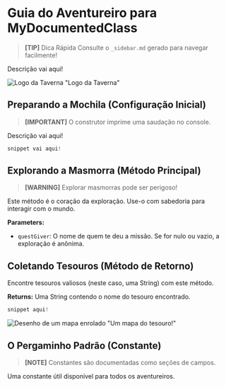 # Guia do Aventureiro para MyDocumentedClass

> **[TIP]** Dica Rápida
> Consulte o `_sidebar.md` gerado para navegar facilmente!

Descrição vai aqui!

![Logo da Taverna](assets/tavern-logo.png) "Logo da Taverna"

## Preparando a Mochila (Configuração Inicial)

> **[IMPORTANT]**
> O construtor imprime uma saudação no console.

Descrição vai aqui!

```java
snippet vai aqui!
```

## Explorando a Masmorra (Método Principal)

> **[WARNING]**
> Explorar masmorras pode ser perigoso!

Este método é o coração da exploração.
Use-o com sabedoria para interagir com o mundo.

**Parameters:**

*   `questGiver`: O nome de quem te deu a missão. Se for nulo ou vazio, a exploração é anônima.

## Coletando Tesouros (Método de Retorno)

Encontre tesouros valiosos (neste caso, uma String) com este método.

**Returns:** Uma String contendo o nome do tesouro encontrado.

```java
snippet aqui!
```

![Desenho de um mapa enrolado](images/treasure-map.svg) "Um mapa do tesouro\!"

## O Pergaminho Padrão (Constante)

> **[NOTE]**
> Constantes são documentadas como seções de campos.

Uma constante útil disponível para todos os aventureiros.

